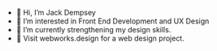 - 👋 Hi, I’m Jack Dempsey
- 👀 I’m interested in Front End Development and UX Design
- 🌱 I’m currently strengthening my design skills.
- 💞️ Visit webworks.design for a web design project.
<!---
jdempsey1993/jdempsey1993 is a ✨ special ✨ repository because its `README.md` (this file) appears on your GitHub profile.
You can click the Preview link to take a look at your changes.
--->
